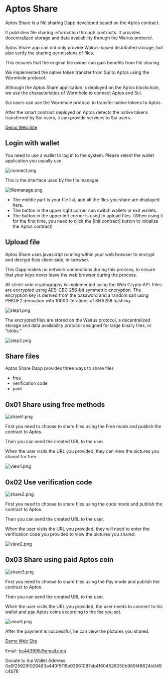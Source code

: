 # Aptos Share

Aptos Share is a file sharing Dapp developed based on the Aptos contract. 

It publishes file sharing information through contracts. It provides decentralized storage and data availability through the Walrus protocol.

Aptos Share app can not only provide Walrus-based distributed storage, but also verify the sharing permissions of files.

This ensures that the original file owner can gain benefits from file sharing.

We implemented the native token transfer from Sui to Aptos using the Wormhole protocol.

Although the Aptos Share application is deployed on the Aptos blockchain, we use the characteristics of Wormhole to connect Aptos and Sui.

Sui users can use the Wormhole protocol to transfer native tokens to Aptos.

After the smart contract deployed on Aptos detects the native tokens transferred by Sui users, it can provide services to Sui users.

[Demo Web Site](https://5x4f13lfxpc6i3p0sy6limudv4b1ciqg4vja0h1qea59yst35.walrus.site)

## Login with wallet

You need to use a wallet to log in to the system. Please select the wallet application you usually use.

![connect.png](doc/connect.png)

This is the interface used by the file manager.

![filemanage.png](doc/filemanage1.png)

* The middle part is your file list, and all the files you share are displayed here.
* The button in the upper right corner can switch wallets or exit wallets.
* The button in the upper left corner is used to upload files. (When using it for the first time, you need to click the [Init contract] button to initialize the Aptos contract)

## Upload file

Aptos Share uses javascript running within your web browser to encrypt and decrypt files client-side, in-browser.

This Dapp makes no network connections during this process, to ensure that your keys never leave the web browser during
the process.

All client-side cryptography is implemented using the Web Crypto API. Files are encrypted using AES-CBC 256-bit symmetric encryption. The encryption key is derived from the password and a random salt using PBKDF2 derivation with 10000 iterations of SHA256 hashing.

![step1.png](doc/step1.png)

The encrypted files are stored on the Walrus protocol, a decentralized storage and data availability protocol designed for large binary files, or “blobs.”

![step2.png](doc/step2.png)

## Share files

Aptos Share Dapp provides three ways to share files

* free
* verification code
* paid

## 0x01 Share using free methods

![share1.png](doc/share1.png)

First you need to choose to share files using the Free mode and publish the contract to Aptos. 

Then you can send the created URL to the user.

When the user visits the URL you provided, they can view the pictures you shared for free.

![view1.png](doc/view1.png)

## 0x02 Use verification code

![share2.png](doc/share2.png)

First you need to choose to share files using the code mode and publish the contract to Aptos.

Then you can send the created URL to the user.

When the user visits the URL you provided, they will need to enter the verification code you provided to view the pictures you shared.

![view2.png](doc/view2.png)

## 0x03 Share using paid Aptos coin

![share3.png](doc/share3.png)

First you need to choose to share files using the Pay mode and publish the contract to Aptos.

Then you can send the created URL to the user.

When the user visits the URL you provided, the user needs to connect to his wallet and pay Aptos coins according to the fee you set.

![view3.png](doc/view3.png)

After the payment is successful, he can view the pictures you shared.

[Demo Web Site](https://4mxkzizfxcdbtz6vghb6usaqr9sxedv9uxxnevpzz6c997y67.walrus.site)

Email: bc443995@gmail.com

Donate to Sui Wallet Address: 0x6f25929f026483a440f5f16e03661087eb41604528050b989f48624b049c4b78
